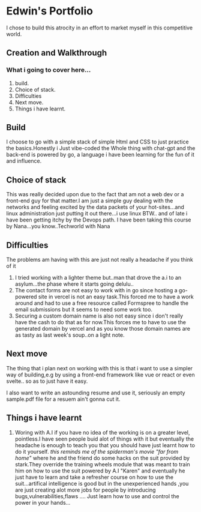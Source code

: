# Edwin's Portfolio

I chose to build this atrocity in an effort to market myself in this competitive world.

## Creation and Walkthrough
### What i going to cover here...
1. build.
2. Choice of stack.
3. Difficulties
4. Next move.
5. Things i have learnt.

## Build 
I choose to go with a simple stack of simple Html and CSS to just practice the basics.Honestly i Just vibe-coded the Whole thing with chat-gpt
and the back-end is powered by go, a language i have been learning for the fun of it and influence.

## Choice of stack
This was really decided upon due to the fact that am not a web dev or a front-end guy for that matter.I am just a simple guy dealing with the networks and feeling excited by the data packets of your hot-sites...and linux administration
  just putting it out there...i use linux BTW..
and of late i have been getting itchy by the Devops path.
I have been taking this course by Nana...you know..Techworld with Nana

## Difficulties
The problems am having with this are just not really a headache if you think of it 
1. I tried working with a lighter theme but..man that drove the a.i to an asylum...the phase where it starts going delulu..
2. The contact forms are not easy to work with in go since hosting a go-powered site in vercel is not an easy task.This forced me to have a work around and had to use a free resource called Formspree to handle the email submissions but it seems to need some work too.
3. Securing a custom domain name is also not easy since i don't really have the cash to do that as for now.This forces me to have to use the generated domain by vercel and as you know those domain names are as tasty as last week's soup..on a light note.

## Next move 
The thing that i plan next on working with this is that i want to use a simpler way of building,e.g by using a front-end  framework like vue or react or even svelte.. so as to just have it easy.

I also want to write an astounding resume and use it, seriously an empty sample.pdf file for  a resuem ain't gonna cut it.
 ## Things i have learnt
1. Woring with A.I if you have no idea of the working is on a greater level, pointless.I have seen people buid alot of things with it but eventually the headache is enough to teach you that you should have just learnt how to do it yourself.
*this reminds me of the spiderman's movie "far from home"* where he and the friend do some hacks on the suit provided by stark.They override the training wheels module that was meant to train him on how to use the suit powered by A.I "Karen" and eventually he just have to learn and take a refresher course on how to use the suit...artifical intelligence is good but in the unexperienced hands ,you are just creating alot more jobs for people by introducing bugs,vulnerabilities,flaws ....
Just learn how to use and control the power in your hands...
